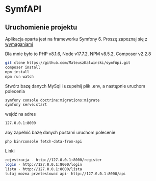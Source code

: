 # SymfAPI


## Uruchomienie projektu

Aplikacja oparta jest na frameworku Symfony 6. Proszę zapoznaj się z [wymaganiami](https://symfony.com/doc/current/setup.html#technical-requirements)

Dla mnie było to PHP v8.1.6, Node v17.7.2, NPM v8.5.2, Composer v2.2.8

```sh
git clone https://github.com/MateuszKalwinski/symfApi.git
composer install
npm install
npm run watch
```

Stwórz bazę danych MySql i uzupełnij plik .env, a następnie uruchom polecenia

```sh
symfony console doctrine:migrations:migrate
symfony serve:start
```

wejdź na adres

```sh
127.0.0.1:8000
```
aby zapełnić bazę danych postami uruchom polecenie 

```sh
php bin/console fetch-data-from-api
```

Linki

```sh
rejestracja - http://127.0.0.1:8000/register
login - http://127.0.0.1:8000/login
lista - http://127.0.0.1:8000/lista
tutaj można przetestować api- http://127.0.0.1:8000/api
```
